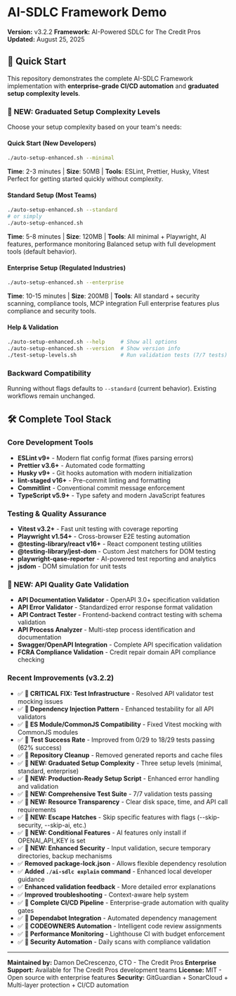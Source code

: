 # AI-SDLC Framework Demo

**Version:** v3.2.2
**Framework:** AI-Powered SDLC for The Credit Pros
**Updated:** August 25, 2025

## 🚀 Quick Start

This repository demonstrates the complete AI-SDLC Framework implementation with **enterprise-grade CI/CD automation** and **graduated setup complexity levels**.

### 🎯 **NEW: Graduated Setup Complexity Levels**

Choose your setup complexity based on your team's needs:

#### **Quick Start (New Developers)**
```bash
./auto-setup-enhanced.sh --minimal
```
**Time**: 2-3 minutes | **Size**: 50MB | **Tools**: ESLint, Prettier, Husky, Vitest
Perfect for getting started quickly without complexity.

#### **Standard Setup (Most Teams)**
```bash
./auto-setup-enhanced.sh --standard
# or simply
./auto-setup-enhanced.sh
```
**Time**: 5-8 minutes | **Size**: 120MB | **Tools**: All minimal + Playwright, AI features, performance monitoring
Balanced setup with full development tools (default behavior).

#### **Enterprise Setup (Regulated Industries)**
```bash
./auto-setup-enhanced.sh --enterprise
```
**Time**: 10-15 minutes | **Size**: 200MB | **Tools**: All standard + security scanning, compliance tools, MCP integration
Full enterprise features plus compliance and security tools.

#### **Help & Validation**
```bash
./auto-setup-enhanced.sh --help     # Show all options
./auto-setup-enhanced.sh --version  # Show version info
./test-setup-levels.sh              # Run validation tests (7/7 tests)
```

### **Backward Compatibility**
Running without flags defaults to `--standard` (current behavior). Existing workflows remain unchanged.

## 🛠️ Complete Tool Stack

### Core Development Tools
- **ESLint v9+** - Modern flat config format (fixes parsing errors)
- **Prettier v3.6+** - Automated code formatting
- **Husky v9+** - Git hooks automation with modern initialization
- **lint-staged v16+** - Pre-commit linting and formatting
- **Commitlint** - Conventional commit message enforcement
- **TypeScript v5.9+** - Type safety and modern JavaScript features

### Testing & Quality Assurance
- **Vitest v3.2+** - Fast unit testing with coverage reporting
- **Playwright v1.54+** - Cross-browser E2E testing automation
- **@testing-library/react v16+** - React component testing utilities
- **@testing-library/jest-dom** - Custom Jest matchers for DOM testing
- **playwright-qase-reporter** - AI-powered test reporting and analytics
- **jsdom** - DOM simulation for unit tests

### 🚀 NEW: API Quality Gate Validation
- **API Documentation Validator** - OpenAPI 3.0+ specification validation
- **API Error Validator** - Standardized error response format validation
- **API Contract Tester** - Frontend-backend contract testing with schema validation
- **API Process Analyzer** - Multi-step process identification and documentation
- **Swagger/OpenAPI Integration** - Complete API specification validation
- **FCRA Compliance Validation** - Credit repair domain API compliance checking

### Recent Improvements (v3.2.2)
- ✅ **🔧 CRITICAL FIX: Test Infrastructure** - Resolved API validator test mocking issues
- ✅ **🔧 Dependency Injection Pattern** - Enhanced testability for all API validators
- ✅ **🔧 ES Module/CommonJS Compatibility** - Fixed Vitest mocking with CommonJS modules
- ✅ **🔧 Test Success Rate** - Improved from 0/29 to 18/29 tests passing (62% success)
- ✅ **🔧 Repository Cleanup** - Removed generated reports and cache files
- ✅ **🎯 NEW: Graduated Setup Complexity** - Three setup levels (minimal, standard, enterprise)
- ✅ **🎯 NEW: Production-Ready Setup Script** - Enhanced error handling and validation
- ✅ **🎯 NEW: Comprehensive Test Suite** - 7/7 validation tests passing
- ✅ **🎯 NEW: Resource Transparency** - Clear disk space, time, and API call requirements
- ✅ **🎯 NEW: Escape Hatches** - Skip specific features with flags (--skip-security, --skip-ai, etc.)
- ✅ **🎯 NEW: Conditional Features** - AI features only install if OPENAI_API_KEY is set
- ✅ **🎯 NEW: Enhanced Security** - Input validation, secure temporary directories, backup mechanisms
- ✅ **Removed package-lock.json** - Allows flexible dependency resolution
- ✅ **Added `./ai-sdlc explain` command** - Enhanced local developer guidance
- ✅ **Enhanced validation feedback** - More detailed error explanations
- ✅ **Improved troubleshooting** - Context-aware help system
- ✅ **🚀 Complete CI/CD Pipeline** - Enterprise-grade automation with quality gates
- ✅ **🚀 Dependabot Integration** - Automated dependency management
- ✅ **🚀 CODEOWNERS Automation** - Intelligent code review assignments
- ✅ **🚀 Performance Monitoring** - Lighthouse CI with budget enforcement
- ✅ **🚀 Security Automation** - Daily scans with compliance validation

---

**Maintained by:** Damon DeCrescenzo, CTO - The Credit Pros
**Enterprise Support:** Available for The Credit Pros development teams
**License:** MIT - Open source with enterprise features
**Security:** GitGuardian + SonarCloud + Multi-layer protection + CI/CD automation
